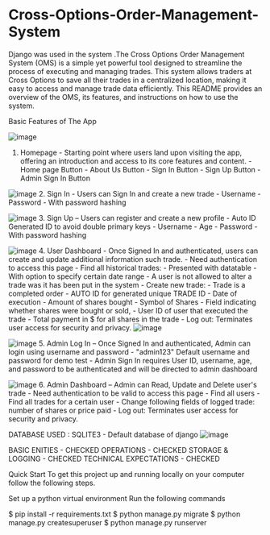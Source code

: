# Cross-Options-Order-Management-System

Django was used in the system .The Cross Options Order Management System (OMS) is a simple yet powerful tool designed to streamline the process of executing and managing trades. This system allows traders at Cross Options to save all their trades in a centralized location, making it easy to access and manage trade data efficiently. This README provides an overview of the OMS, its features, and instructions on how to use the system.

Basic Features of The App

![image](https://github.com/Finestart1921410/Cross-Options-Order-Management-System/assets/136356100/cd6ae08a-c0ae-4020-9c2c-0ac8e517643d)
1. Homepage - Starting point where users land upon visiting the app, offering an introduction and access to its core features and content.
        - Home page Button
        - About Us Button
        - Sign In Button
        - Sign Up Button
        - Admin Sign In Button

![image](https://github.com/Finestart1921410/Cross-Options-Order-Management-System/assets/136356100/d6185e80-2bd3-4b5a-a0f5-4bf221cee54f)
2. Sign In - Users can Sign In and create a new trade
        - Username
        - Password - With password hashing

![image](https://github.com/Finestart1921410/Cross-Options-Order-Management-System/assets/136356100/304a5142-e0db-404a-a70e-6caa1e7d29a2)
3. Sign Up – Users can register and create a new profile
        - Auto ID Generated ID to  avoid double primary keys
        - Username
        - Age
        - Password - With password hashing
        
![image](https://github.com/Finestart1921410/Cross-Options-Order-Management-System/assets/136356100/eb3f3573-964e-4f05-a9c8-311835a36bcc)
4. User Dashboard - Once Signed In and authenticated, users can create and update additional information such trade.
        - Need authentication to access this page
        - Find all historical trades:
                    - Presented with datatable
                    -  With option to specify certain date range
        - A user is not allowed to alter a trade was it has been put in the system
        - Create new trade: 
                    - Trade is a completed order
                    - AUTO ID for generated unique TRADE ID
                    - Date of execution
                    - Amount of shares bought
                    - Symbol of Shares
                    - Field indicating whether shares were bought or sold,
                    - User ID of user that executed the trade
                    - Total payment in $ for all shares in the trade
        - Log out: Terminates user access for security and privacy.
        ![image](https://github.com/Finestart1921410/Cross-Options-Order-Management-System/assets/136356100/ecf39ff8-8aa8-4cd4-8024-4b6a4da68cbf)


        
![image](https://github.com/Finestart1921410/Cross-Options-Order-Management-System/assets/136356100/55b7633b-8001-4dc0-8b85-adf5cd682026)
5. Admin Log In – Once Signed In and authenticated, Admin can login using username and password
        - "admin123" Default username and password for demo test
        - Admin Sign In requires User ID, username, age, and password to be authenticated and will be directed to admin dashboard
        
![image](https://github.com/Finestart1921410/Cross-Options-Order-Management-System/assets/136356100/35fe1559-a2dd-47c2-90d3-c711b7ff5c7f)
6. Admin Dashboard – Admin can Read, Update and Delete user's trade
        - Need authentication to be valid to access this page
        - Find all users
        - Find all trades for a certain user
        - Change following fields of logged trade: number of shares or price paid
        - Log out: Terminates user access for security and privacy.

DATABASE USED : SQLITE3 - Default database of django
![image](https://github.com/Finestart1921410/Cross-Options-Order-Management-System/assets/136356100/8dcdc2a7-c4f6-486a-93d3-3a983642cf8c)


BASIC ENITIES - CHECKED
OPERATIONS - CHECKED
STORAGE & LOGGING - CHECKED
TECHNICAL EXPECTATIONS - CHECKED

Quick Start
To get this project up and running locally on your computer follow the following steps.

Set up a python virtual environment
Run the following commands

$ pip install -r requirements.txt
$ python manage.py migrate
$ python manage.py createsuperuser
$ python manage.py runserver






